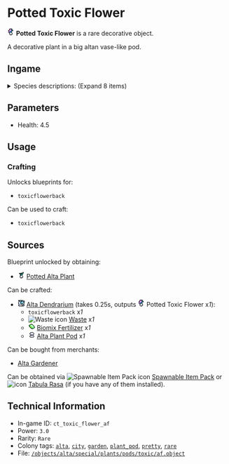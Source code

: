 # Potted Toxic Flower

<img src="https://raw.githubusercontent.com/Ceterai/Enternia/main/objects/alta/special/plants/pods/toxic/icon.png" alt="Potted Toxic Flower icon" loading="lazy" height="16px" width="auto" /> **Potted Toxic Flower** is a rare decorative object.

A decorative plant in a big altan vase-like pod.

## Ingame

<details markdown="1"><summary>Species descriptions: (Expand 8 items)</summary>

- Alta: A plant this big requires a special plant pod to keep it alive and well~
- Apex: This plant seems to grow from a special alta eco pod. An expected level of care towards nature.
- Avian: A pretty plant that gets all the things it needs from that big pot!
- Floran: A plant in lotsss of metal. Very protected.
- Glitch: Unsure. The pot for this plant seems to be bigger than the plant itself.
- Human: Reminds me of waiting rooms.
- Hylotl: A complicated titanium pod with a pretty plant growing inside it.
- Novakid: Some complicated alta tech, all just to make a plant grow, huh.

</details>

## Parameters

- Health: 4.5

## Usage

### Crafting

Unlocks blueprints for:

- `toxicflowerback`

Can be used to craft:

- `toxicflowerback`

## Sources

Blueprint unlocked by obtaining:

- <img src="https://raw.githubusercontent.com/Ceterai/Enternia/main/objects/alta/special/plants/pods/alta/icon.png" alt="Potted Alta Plant icon" loading="lazy" height="16px" width="auto" /> [Potted Alta Plant](https://ceterai.github.io/MyEnternia/Wiki/PottedAltaPlant)

Can be crafted:

- ![ ](https://raw.githubusercontent.com/Ceterai/Enternia/main/objects/alta/crafting/dendrarium/icon.png) [Alta Dendrarium](https://ceterai.github.io/MyEnternia/Wiki/AltaDendrarium) (takes 0.25s, outputs <img src="https://raw.githubusercontent.com/Ceterai/Enternia/main/objects/alta/special/plants/pods/toxic/icon.png" alt="Potted Toxic Flower icon" loading="lazy" height="16px" width="auto" /> Potted Toxic Flower x*1*):
  - `toxicflowerback` x*1*
  - <img src="https://starbounder.org/mediawiki/images/1/12/Waste.png" alt="Waste icon" loading="lazy" height="10px" width="10px" /> [Waste](https://starbounder.org/Waste) x*1*
  - <img src="https://raw.githubusercontent.com/Ceterai/Enternia/main/items/active/alta/tools/fertilize/ct_biomix_fertilizer.png" alt="Biomix Fertilizer icon" loading="lazy" height="16px" width="auto" /> [Biomix Fertilizer](https://ceterai.github.io/MyEnternia/Wiki/BiomixFertilizer) x*1*
  - <img src="https://raw.githubusercontent.com/Ceterai/Enternia/main/objects/alta/special/tools/pods/plant/icon.png" alt="Alta Plant Pod icon" loading="lazy" height="16px" width="auto" /> [Alta Plant Pod](https://ceterai.github.io/MyEnternia/Wiki/AltaPlantPod) x*1*

Can be bought from merchants:

- [Alta Gardener](https://ceterai.github.io/MyEnternia/Wiki/AltaGardener)

Can be obtained via <img src="https://raw.githubusercontent.com/Silverfeelin/Starbound-SpawnableItemPack/master/interface/sip/iconSmall.png" alt="Spawnable Item Pack icon" width="18" height="14"/> [Spawnable Item Pack](https://steamcommunity.com/sharedfiles/filedetails/?id=733665104) or <img src="https://steamuserimages-a.akamaihd.net/ugc/263843960696222713/3EC9A7C005541F7D577EBCB8C5736B4EFC9973D6/" alt="icon" width="8" height="12"/> [Tabula Rasa](https://community.playstarbound.com/resources/the-tabula-rasa.3222/) (if you have any of them installed).

## Technical Information

- In-game ID: `ct_toxic_flower_af`
- Power: `3.0`
- Rarity: `Rare`
- Colony tags: [`alta`](https://ceterai.github.io/MyEnternia/Wiki/Tags/Alta), [`city`](https://ceterai.github.io/MyEnternia/Wiki/Tags/City), [`garden`](https://ceterai.github.io/MyEnternia/Wiki/Tags/Garden), [`plant_pod`](https://ceterai.github.io/MyEnternia/Wiki/Tags/PlantPod), [`pretty`](https://ceterai.github.io/MyEnternia/Wiki/Tags/Pretty), [`rare`](https://ceterai.github.io/MyEnternia/Wiki/Tags/Rare)
- File: [`/objects/alta/special/plants/pods/toxic/af.object`](https://github.com/Ceterai/Enternia/blob/main/objects/alta/special/plants/pods/toxic/af.object)
